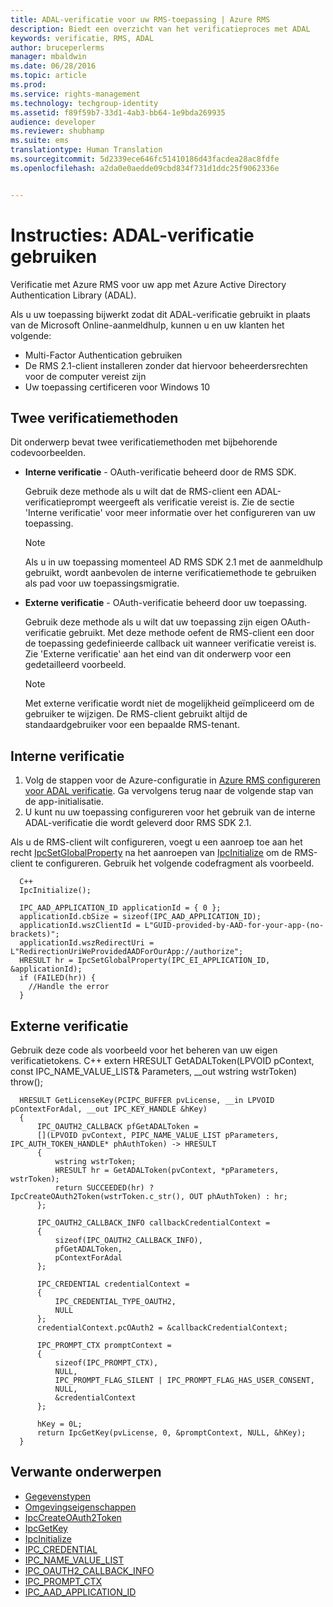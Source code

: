 ```yaml
---
title: ADAL-verificatie voor uw RMS-toepassing | Azure RMS
description: Biedt een overzicht van het verificatieproces met ADAL
keywords: verificatie, RMS, ADAL
author: bruceperlerms
manager: mbaldwin
ms.date: 06/28/2016
ms.topic: article
ms.prod: 
ms.service: rights-management
ms.technology: techgroup-identity
ms.assetid: f89f59b7-33d1-4ab3-bb64-1e9bda269935
audience: developer
ms.reviewer: shubhamp
ms.suite: ems
translationtype: Human Translation
ms.sourcegitcommit: 5d2339ece646fc51410186d43facdea28ac8fdfe
ms.openlocfilehash: a2da0e0aedde09cbd834f731d1ddc25f9062336e


---
```


# Instructies: ADAL-verificatie gebruiken

Verificatie met Azure RMS voor uw app met Azure Active Directory Authentication Library (ADAL).

Als u uw toepassing bijwerkt zodat dit ADAL-verificatie gebruikt in plaats van de Microsoft Online-aanmeldhulp, kunnen u en uw klanten het volgende:

- Multi-Factor Authentication gebruiken
- De RMS 2.1-client installeren zonder dat hiervoor beheerdersrechten voor de computer vereist zijn
- Uw toepassing certificeren voor Windows 10

## Twee verificatiemethoden

Dit onderwerp bevat twee verificatiemethoden met bijbehorende codevoorbeelden.

- **Interne verificatie** - OAuth-verificatie beheerd door de RMS SDK.

  Gebruik deze methode als u wilt dat de RMS-client een ADAL-verificatieprompt weergeeft als verificatie vereist is. Zie de sectie 'Interne verificatie' voor meer informatie over het configureren van uw toepassing.

  > [!Note] 
  > Als u in uw toepassing momenteel AD RMS SDK 2.1 met de aanmeldhulp gebruikt, wordt aanbevolen de interne verificatiemethode te gebruiken als pad voor uw toepassingsmigratie.

- **Externe verificatie** - OAuth-verificatie beheerd door uw toepassing.

  Gebruik deze methode als u wilt dat uw toepassing zijn eigen OAuth-verificatie gebruikt. Met deze methode oefent de RMS-client een door de toepassing gedefinieerde callback uit wanneer verificatie vereist is. Zie 'Externe verificatie' aan het eind van dit onderwerp voor een gedetailleerd voorbeeld.

  > [!Note] 
  > Met externe verificatie wordt niet de mogelijkheid geïmpliceerd om de gebruiker te wijzigen. De RMS-client gebruikt altijd de standaardgebruiker voor een bepaalde RMS-tenant.

## Interne verificatie

1. Volg de stappen voor de Azure-configuratie in [Azure RMS configureren voor ADAL verificatie](adal-auth.md). Ga vervolgens terug naar de volgende stap van de app-initialisatie.
2. U kunt nu uw toepassing configureren voor het gebruik van de interne ADAL-verificatie die wordt geleverd door RMS SDK 2.1.

Als u de RMS-client wilt configureren, voegt u een aanroep toe aan het recht [IpcSetGlobalProperty](/rights-management/sdk/2.1/api/win/functions#msipc_ipcsetglobalproperty) na het aanroepen van [IpcInitialize](/rights-management/sdk/2.1/api/win/functions#msipc_ipcinitialize) om de RMS-client te configureren. Gebruik het volgende codefragment als voorbeeld.

      C++
      IpcInitialize();

      IPC_AAD_APPLICATION_ID applicationId = { 0 };
      applicationId.cbSize = sizeof(IPC_AAD_APPLICATION_ID);
      applicationId.wszClientId = L"GUID-provided-by-AAD-for-your-app-(no-brackets)";
      applicationId.wszRedirectUri = L"RedirectionUriWeProvidedAADForOurApp://authorize";
      HRESULT hr = IpcSetGlobalProperty(IPC_EI_APPLICATION_ID, &applicationId);
      if (FAILED(hr)) {
        //Handle the error
      }

## Externe verificatie

Gebruik deze code als voorbeeld voor het beheren van uw eigen verificatietokens.
C++ extern HRESULT GetADALToken(LPVOID pContext, const IPC_NAME_VALUE_LIST& Parameters, __out wstring wstrToken) throw();

      HRESULT GetLicenseKey(PCIPC_BUFFER pvLicense, __in LPVOID pContextForAdal, __out IPC_KEY_HANDLE &hKey)
      {
          IPC_OAUTH2_CALLBACK pfGetADALToken =
          [](LPVOID pvContext, PIPC_NAME_VALUE_LIST pParameters, IPC_AUTH_TOKEN_HANDLE* phAuthToken) -> HRESULT
          {
              wstring wstrToken;
              HRESULT hr = GetADALToken(pvContext, *pParameters, wstrToken);
              return SUCCEEDED(hr) ? IpcCreateOAuth2Token(wstrToken.c_str(), OUT phAuthToken) : hr;
          };

          IPC_OAUTH2_CALLBACK_INFO callbackCredentialContext =
          {
              sizeof(IPC_OAUTH2_CALLBACK_INFO),
              pfGetADALToken,
              pContextForAdal
          };

          IPC_CREDENTIAL credentialContext =
          {
              IPC_CREDENTIAL_TYPE_OAUTH2,
              NULL
          };
          credentialContext.pcOAuth2 = &callbackCredentialContext;

          IPC_PROMPT_CTX promptContext =
          {
              sizeof(IPC_PROMPT_CTX),
              NULL,
              IPC_PROMPT_FLAG_SILENT | IPC_PROMPT_FLAG_HAS_USER_CONSENT,
              NULL,
              &credentialContext
          };

          hKey = 0L;
          return IpcGetKey(pvLicense, 0, &promptContext, NULL, &hKey);
      }

## Verwante onderwerpen

* [Gegevenstypen](/rights-management/sdk/2.1/api/win/data%20types)
* [Omgevingseigenschappen](/rights-management/sdk/2.1/api/win/environment%20properties#msipc_environment_properties)
* [IpcCreateOAuth2Token](/rights-management/sdk/2.1/api/win/functions#msipc_ipccreateoauth2token)
* [IpcGetKey](/rights-management/sdk/2.1/api/win/functions#msipc_ipcgetkey)
* [IpcInitialize](/rights-management/sdk/2.1/api/win/functions#msipc_ipcinitialize)
* [IPC_CREDENTIAL](/rights-management/sdk/2.1/api/win/IPC_CREDENTIAL)
* [IPC_NAME_VALUE_LIST](/rights-management/sdk/2.1/api/win/IPC_NAME_VALUE_LIST)
* [IPC_OAUTH2_CALLBACK_INFO](/rights-management/sdk/2.1/api/win/ipc_oauth2_callback_info#msipc_ipc_oath2_callback_info)
* [IPC_PROMPT_CTX](/rights-management/sdk/2.1/api/win/IPC_PROMPT_CTX)
* [IPC_AAD_APPLICATION_ID](/rights-management/sdk/2.1/api/win/ipc_aad_application_id#msipc_ipc_aad_application_id)



<!--HONumber=Aug16_HO4-->


